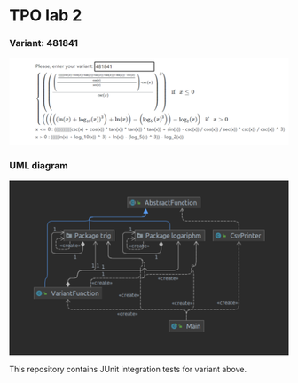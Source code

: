 # TPO lab 2
### Variant: 481841

![img_1.png](img_1.png)

### UML diagram
![img.png](img.png)

This repository contains JUnit integration tests for variant above.
